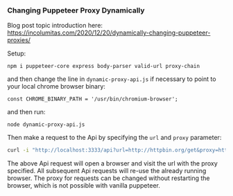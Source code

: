 ### Changing Puppeteer Proxy Dynamically

Blog post topic introduction here: https://incolumitas.com/2020/12/20/dynamically-changing-puppeteer-proxies/

Setup:

```
npm i puppeteer-core express body-parser valid-url proxy-chain
```

and then change the line in `dynamic-proxy-api.js` if necessary to point to your local chrome browser binary:

```
const CHROME_BINARY_PATH = '/usr/bin/chromium-browser';
```

and then run:

```
node dynamic-proxy-api.js
```

Then make a request to the Api by specifying the `url` and `proxy` parameter:

```bash
curl -i "http://localhost:3333/api?url=http://httpbin.org/get&proxy=http://11.22.33.44:1234/"
```

The above Api request will open a browser and visit the url with the proxy specified. All subsequent Api requests will re-use the already running browser. The proxy for requests can be changed without restarting the browser, which is not possible with vanilla puppeteer.
